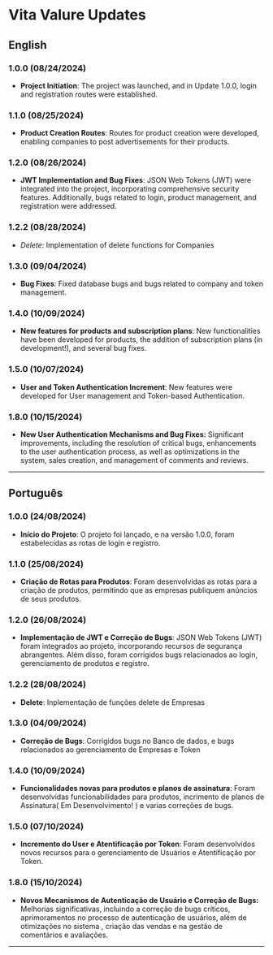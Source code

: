 
# Vita Valure Updates

## English

### 1.0.0 (08/24/2024)
- **Project Initiation**: The project was launched, and in Update 1.0.0, login and registration routes were established.

### 1.1.0 (08/25/2024)
- **Product Creation Routes**: Routes for product creation were developed, enabling companies to post advertisements for their products.

### 1.2.0 (08/26/2024)
- **JWT Implementation and Bug Fixes**: JSON Web Tokens (JWT) were integrated into the project, incorporating comprehensive security features. Additionally, bugs related to login, product management, and registration were addressed.
### 1.2.2 (08/28/2024)
- *Delete*: Implementation of delete functions for Companies

### 1.3.0 (09/04/2024)

- **Bug Fixes**: Fixed database bugs and bugs related to company and token management.


### 1.4.0 (10/09/2024)

- **New features for products and subscription plans**: New functionalities have been developed for products, the addition of subscription plans (in development!), and several bug fixes.



### 1.5.0 (10/07/2024)
- **User and Token Authentication Increment**: New features were developed for User management and Token-based Authentication.

### 1.8.0 (10/15/2024)
- **New User Authentication Mechanisms and Bug Fixes:** Significant improvements, including the resolution of critical bugs, enhancements to the user authentication process, as well as optimizations in the system, sales creation, and management of comments and reviews.
---

## Português

### 1.0.0 (24/08/2024)
- **Início do Projeto**: O projeto foi lançado, e na versão 1.0.0, foram estabelecidas as rotas de login e registro.

### 1.1.0 (25/08/2024)
- **Criação de Rotas para Produtos**: Foram desenvolvidas as rotas para a criação de produtos, permitindo que as empresas publiquem anúncios de seus produtos.

### 1.2.0 (26/08/2024)
- **Implementação de JWT e Correção de Bugs**: JSON Web Tokens (JWT) foram integrados ao projeto, incorporando recursos de segurança abrangentes. Além disso, foram corrigidos bugs relacionados ao login, gerenciamento de produtos e registro.

### 1.2.2 (28/08/2024)
- **Delete**: Inplementação de funções delete de Empresas

### 1.3.0 (04/09/2024)

- **Correção de Bugs**: Corrigidos bugs no Banco de dados, e bugs relacionados ao gerenciamento de Empresas e Token

### 1.4.0 (10/09/2024)
- **Funcionalidades novas para produtos e planos de assinatura**: Foram desenvolvidas funcionabilidades para produtos, incrimento de planos de Assinatura( Em Desenvolvimento! ) e varias correções de bugs.

### 1.5.0 (07/10/2024)
- **Incremento do User e Atentificação por Token**: Foram desenvolvidos novos recursos para o gerenciamento de Usuários e Atentificação por Token. 

### 1.8.0 (15/10/2024)
- **Novos Mecanismos de Autenticação de Usuário e Correção de Bugs:** Melhorias significativas, incluindo a correção de bugs críticos, aprimoramentos no processo de autenticação de usuários, além de otimizações no sistema , criação das vendas e na gestão de comentários e avaliações.
---

